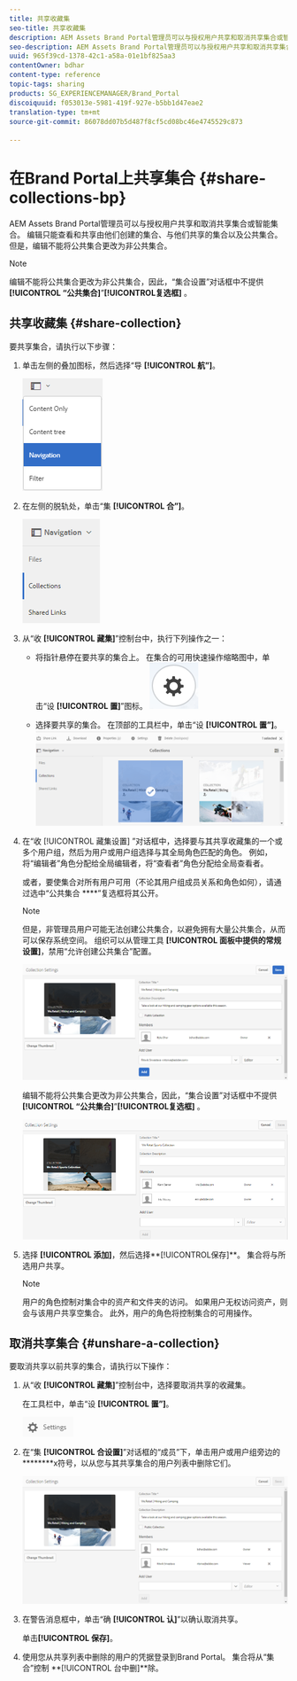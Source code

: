 ```yaml
---
title: 共享收藏集
seo-title: 共享收藏集
description: AEM Assets Brand Portal管理员可以与授权用户共享和取消共享集合或智能集合。 编辑只能查看和共享由他们创建的集合、与他们共享的集合以及公共集合。
seo-description: AEM Assets Brand Portal管理员可以与授权用户共享和取消共享集合或智能集合。 编辑只能查看和共享由他们创建的集合、与他们共享的集合以及公共集合。
uuid: 965f39cd-1378-42c1-a58a-01e1bf825aa3
contentOwner: bdhar
content-type: reference
topic-tags: sharing
products: SG_EXPERIENCEMANAGER/Brand_Portal
discoiquuid: f053013e-5981-419f-927e-b5bb1d47eae2
translation-type: tm+mt
source-git-commit: 86078dd07b5d487f8cf5cd08bc46e4745529c873

---
```



# 在Brand Portal上共享集合 {#share-collections-bp}

AEM Assets Brand Portal管理员可以与授权用户共享和取消共享集合或智能集合。 编辑只能查看和共享由他们创建的集合、与他们共享的集合以及公共集合。 但是，编辑不能将公共集合更改为非公共集合。

>[!NOTE]
>
>编辑不能将公共集合更改为非公共集合，因此，“集合设置”对话框中不提供 **[!UICONTROL “公共集合]**”**[!UICONTROL &#x200B;复选框]** 。

## 共享收藏集 {#share-collection}

要共享集合，请执行以下步骤：

1. 单击左侧的叠加图标，然后选择“导 **[!UICONTROL 航”]**。

   ![](assets/contenttree-1.png)

1. 在左侧的脱轨处，单击“集 **[!UICONTROL 合”]**。

   ![](assets/access_collections.png)

1. 从“收 **[!UICONTROL 藏集]**”控制台中，执行下列操作之一：

   * 将指针悬停在要共享的集合上。 在集合的可用快速操作缩略图中，单击“设 **[!UICONTROL 置]**”图标。
   ![](assets/settings_thumbnail.png)

   * 选择要共享的集合。 在顶部的工具栏中，单击“设 **[!UICONTROL 置”]**。
   ![](assets/collection-sharing.png)

1. 在“收 [!UICONTROL 藏集设置] ”对话框中，选择要与其共享收藏集的一个或多个用户组，然后为用户或用户组选择与其全局角色匹配的角色。 例如，将“编辑者”角色分配给全局编辑者，将“查看者”角色分配给全局查看者。

   或者，要使集合对所有用户可用（不论其用户组成员关系和角色如何），请通过选中“公共集合 ****”复选框将其公开。

   >[!NOTE]
   >
   >但是，非管理员用户可能无法创建公共集合，以避免拥有大量公共集合，从而可以保存系统空间。 组织可以从管理工具 **[!UICONTROL 面板中提供的常规设置]**，禁用“允许创建公共集合”配置。

   ![](assets/collection_sharingadduser.png)

   编辑不能将公共集合更改为非公共集合，因此，“集合设置”对话框中不提供 **[!UICONTROL “公共集合]**”**[!UICONTROL &#x200B;复选框]** 。

   ![](assets/collection-setting-editor.png)

1. 选择 **[!UICONTROL 添加]**，然后选择**[!UICONTROL &#x200B;保存]**。 集合将与所选用户共享。

   >[!NOTE]
   >
   >用户的角色控制对集合中的资产和文件夹的访问。 如果用户无权访问资产，则会与该用户共享空集合。 此外，用户的角色将控制集合的可用操作。

## 取消共享集合 {#unshare-a-collection}

要取消共享以前共享的集合，请执行以下操作：

1. 从“收 **[!UICONTROL 藏集]**”控制台中，选择要取消共享的收藏集。

   在工具栏中，单击“设 **[!UICONTROL 置”]**。

   ![](assets/collection_settings.png)

1. 在“集 **[!UICONTROL 合设置]**”对话框的“成员”下，单击用户或用户组旁边的********x符号，以从您与其共享集合的用户列表中删除它们。

   ![](assets/unshare_collection.png)

1. 在警告消息框中，单击“确 **[!UICONTROL 认]**”以确认取消共享。

   单击&#x200B;**[!UICONTROL 保存]**。

1. 使用您从共享列表中删除的用户的凭据登录到Brand Portal。 集合将从“集合”控制 **[!UICONTROL 台中删]**除。
